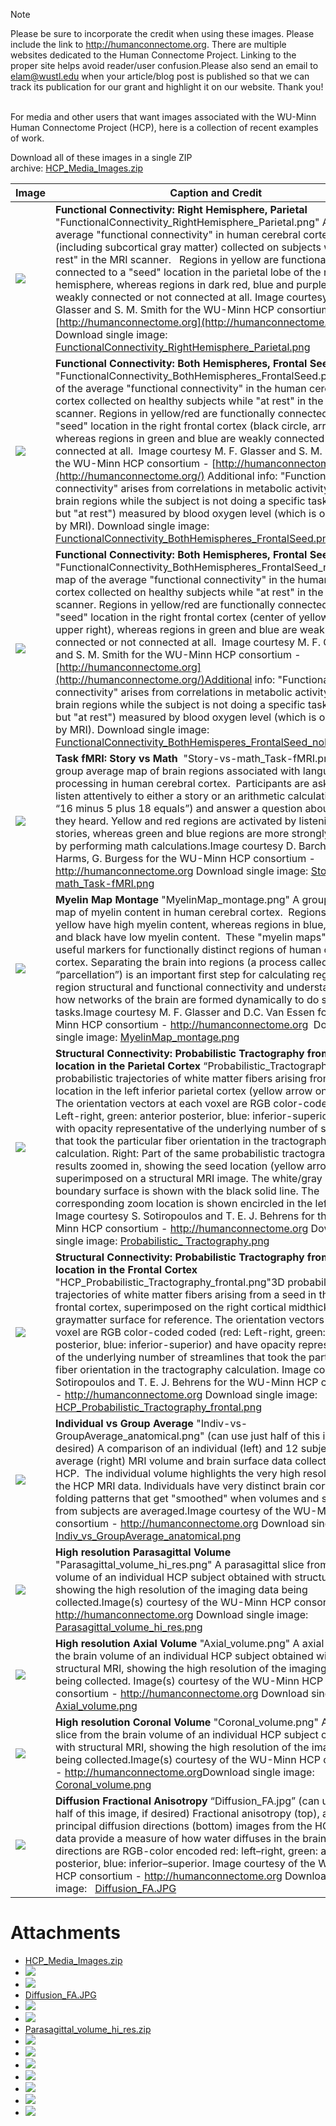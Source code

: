 > [!note] 
> Please be sure to incorporate the credit when using these images. Please include the link to http://humanconnectome.org. There are multiple websites dedicated to the Human Connectome Project. Linking to the proper site helps avoid reader/user confusion.Please also send an email to elam@wustl.edu when your article/blog post is published so that we can track its publication for our grant and highlight it on our website. Thank you!
 

For media and other users that want images associated with the WU-Minn Human Connectome Project (HCP), here is a collection of recent examples of work. 

Download all of these images in a single ZIP archive: [HCP_Media_Images.zip](./assets/HCP_Media_Images.zip)



| Image | Caption and Credit |
| --- | --- |
|  ![](./assets/FunctionalConnectivity_RightHemisphere_Parietal.png)  | **Functional Connectivity: Right Hemisphere, Parietal**   "FunctionalConnectivity\_RightHemisphere\_Parietal.png"   A map of average "functional connectivity" in human cerebral cortex (including subcortical gray matter) collected on subjects while "at rest" in the MRI scanner.   Regions in yellow are functionally connected to a "seed" location in the parietal lobe of the right hemisphere, whereas regions in dark red, blue and purple are weakly connected or not connected at all. Image courtesy M. F. Glasser and S. M. Smith for the WU-Minn HCP consortium - [http://humanconnectome.org](http://humanconnectome.org/)   Download single image: [FunctionalConnectivity_RightHemisphere_Parietal.png](./assets/FunctionalConnectivity_RightHemisphere_Parietal.png) |
|  ![](./assets/FunctionalConnectivity_BothHemispheres_FrontalSeed.png)  | **Functional Connectivity: Both Hemispheres, Frontal Seed**   "FunctionalConnectivity\_BothHemispheres\_FrontalSeed.png"   A map of the average "functional connectivity" in the human cerebral cortex collected on healthy subjects while "at rest" in the MRI scanner. Regions in yellow/red are functionally connected to the "seed" location in the right frontal cortex (black circle, arrow), whereas regions in green and blue are weakly connected or not connected at all.  Image courtesy M. F. Glasser and S. M. Smith for the WU-Minn HCP consortium - [http://humanconnectome.org](http://humanconnectome.org/)    Additional info: "Functional connectivity" arises from correlations in metabolic activity between brain regions while the subject is not doing a specific task (awake, but "at rest") measured by blood oxygen level (which is observable by MRI).   Download single image:  [FunctionalConnectivity_BothHemispheres_FrontalSeed.png](./assets/FunctionalConnectivity_BothHemispheres_FrontalSeed.png)|
|  ![](./assets/FunctionalConnectivity_BothHemisperes_FrontalSeed_noID.png)  | **Functional Connectivity: Both Hemispheres, Frontal Seed, No ID**   "FunctionalConnectivity\_BothHemispheres\_FrontalSeed\_noID.png"A map of the average "functional connectivity" in the human cerebral cortex collected on healthy subjects while "at rest" in the MRI scanner. Regions in yellow/red are functionally connected to the "seed" location in the right frontal cortex (center of yellow area in upper right), whereas regions in green and blue are weakly connected or not connected at all.  Image courtesy M. F. Glasser and S. M. Smith for the WU-Minn HCP consortium - [http://humanconnectome.org](http://humanconnectome.org/)Additional info: "Functional connectivity" arises from correlations in metabolic activity between brain regions while the subject is not doing a specific task (awake, but "at rest") measured by blood oxygen level (which is observable by MRI).   Download single image:  [FunctionalConnectivity_BothHemisperes_FrontalSeed_noID.png](./assets/FunctionalConnectivity_BothHemisperes_FrontalSeed_noID.png)|
|  ![](./assets/Story-vs-math_Task-fMRI.png)  | **Task fMRI: Story vs Math**   "Story-vs-math\_Task-fMRI.png"A group average map of brain regions associated with language processing in human cerebral cortex.  Participants are asked to listen attentively to either a story or an arithmetic calculation (e.g. “16 minus 5 plus 18 equals”) and answer a question about what they heard. Yellow and red regions are activated by listening to stories, whereas green and blue regions are more strongly activated by performing math calculations.Image courtesy D. Barch, M. Harms, G. Burgess for the WU-Minn HCP consortium - <http://humanconnectome.org>   Download single image:  [Story-vs-math_Task-fMRI.png](./assets/Story-vs-math_Task-fMRI.png)|
|  ![](./assets/MyelinMap_montage.png)  | **Myelin Map Montage**   "MyelinMap\_montage.png" A group average map of myelin content in human cerebral cortex.  Regions in red and yellow have high myelin content, whereas regions in blue, indigo, and black have low myelin content.  These "myelin maps" provide useful markers for functionally distinct regions of human cerebral cortex. Separating the brain into regions (a process called “parcellation”) is an important first step for calculating region-to-region structural and functional connectivity and understanding how networks of the brain are formed dynamically to do specific tasks.Image courtesy M. F. Glasser and D.C. Van Essen for the WU-Minn HCP consortium - <http://humanconnectome.org>    Download single image:  [MyelinMap_montage.png](./assets/MyelinMap_montage.png)|
|  ![](./assets/Probabilistic_%20Tractography.png)  | **Structural Connectivity: Probabilistic Tractography from a location in the Parietal Cortex**   “Probabilistic\_Tractography.png”   3D probabilistic trajectories of white matter fibers arising from a seed location in the left inferior parietal cortex (yellow arrow on the right). The orientation vectors at each voxel are RGB color-coded (red: Left-right, green: anterior posterior, blue: inferior-superior) and with opacity representative of the underlying number of streamlines that took the particular fiber orientation in the tractography calculation. Right: Part of the same probabilistic tractography results zoomed in, showing the seed location (yellow arrow) and superimposed on a structural MRI image. The white/gray matter boundary surface is shown with the black solid line. The corresponding zoom location is shown encircled in the left panel.   Image courtesy S. Sotiropoulos and T. E. J. Behrens for the WU-Minn HCP consortium - <http://humanconnectome.org>   Download single image:  [Probabilistic_ Tractography.png](./assets/Probabilistic_%20Tractography.png)|
|  ![](./assets/HCP_Probabilistic_Tractography_frontal.png)  | **Structural Connectivity: Probabilistic Tractography from a location in the Frontal Cortex**   "HCP\_Probabilistic\_Tractography\_frontal.png"3D probabilistic trajectories of white matter fibers arising from a seed in the left frontal cortex, superimposed on the right cortical midthickness graymatter surface for reference. The orientation vectors at each voxel are RGB color-coded coded (red: Left-right, green: anterior posterior, blue: inferior-superior) and have opacity representative of the underlying number of streamlines that took the particular fiber orientation in the tractography calculation.   Image courtesy S. Sotiropoulos and T. E. J. Behrens for the WU-Minn HCP consortium - <http://humanconnectome.org>   Download single image:  [HCP_Probabilistic_Tractography_frontal.png](./assets/HCP_Probabilistic_Tractography_frontal.png)|
|  ![](./assets/Indiv_vs_GroupAverage_anatomical.png)  | **Individual vs Group Average**   "Indiv-vs-GroupAverage\_anatomical.png" (can use just half of this image, if desired)   A comparison of an individual (left) and 12 subject group average (right) MRI volume and brain surface data collected by the HCP.  The individual volume highlights the very high resolution of the HCP MRI data. Individuals have very distinct brain cortical folding patterns that get "smoothed" when volumes and surfaces from subjects are averaged.Image courtesy of the WU-Minn HCP consortium - <http://humanconnectome.org>   Download single image:  [Indiv_vs_GroupAverage_anatomical.png](./assets/Indiv_vs_GroupAverage_anatomical.png)|
|  ![](./assets/Parasagittal_volume_hi_res.png)  | **High resolution Parasagittal Volume**   "Parasagittal\_volume\_hi\_res.png"   A parasagittal slice from the brain volume of an individual HCP subject obtained with structural MRI, showing the high resolution of the imaging data being collected.Image(s) courtesy of the WU-Minn HCP consortium - <http://humanconnectome.org>   Download single image:  [Parasagittal_volume_hi_res.png](./assets/Parasagittal_volume_hi_res.png)|
|  ![](./assets/Axial_volume.png)  | **High resolution Axial Volume**   "Axial\_volume.png"   A axial slice from the brain volume of an individual HCP subject obtained with structural MRI, showing the high resolution of the imaging data being collected.   Image(s) courtesy of the WU-Minn HCP consortium - <http://humanconnectome.org>   Download single image:  [Axial_volume.png](./assets/Axial_volume.png)|
|  ![](./assets/Coronal_volume.png)  | **High resolution Coronal Volume**   "Coronal\_volume.png"   A coronal slice from the brain volume of an individual HCP subject obtained with structural MRI, showing the high resolution of the imaging data being collected.Image(s) courtesy of the WU-Minn HCP consortium - <http://humanconnectome.org>Download single image:  [Coronal_volume.png](./assets/Coronal_volume.png)|
|  ![](./assets/Diffusion_FA.JPG)  | **Diffusion Fractional Anisotropy**   “Diffusion\_FA.jpg” (can use just half of this image, if desired)   Fractional anisotropy (top), and principal diffusion directions (bottom) images from the HCP dMRI data provide a measure of how water diffuses in the brain. Diffusion directions are RGB-color encoded red: left–right, green: anterior–posterior, blue: inferior–superior.   Image courtesy of the WU-Minn HCP consortium - <http://humanconnectome.org>   Download single image:   [Diffusion_FA.JPG](./assets/Diffusion_FA.JPG)|



# Attachments

- [HCP_Media_Images.zip](./assets/HCP_Media_Images.zip)
- ![](./assets/Probabilistic_%20Tractography.png)
- ![](./assets/HCP_Probabilistic_Tractography_frontal.png)
- [Diffusion_FA.JPG](./assets/Diffusion_FA.JPG)
- ![](./assets/Coronal_volume.png)
- ![](./assets/Axial_volume.png)
- [Parasagittal_volume_hi_res.zip](./assets/Parasagittal_volume_hi_res.zip)
- ![](./assets/Story-vs-math_Task-fMRI.png)
- ![](./assets/Parasagittal_volume_hi_res.png)
- ![](./assets/MyelinMap_montage.png)
- ![](./assets/Indiv_vs_GroupAverage_anatomical.png)
- ![](./assets/FunctionalConnectivity_RightHemisphere_Parietal.png)
- ![](./assets/FunctionalConnectivity_BothHemispheres_FrontalSeed.png)
- ![](./assets/FunctionalConnectivity_BothHemisperes_FrontalSeed_noID.png)
